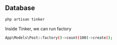 



## Database 

```bash 
php artisan tinker 
```

Inside Tinker, we can run factory 


```bash 
App\Models\Post::factory()->count(100)->create(); 
```
